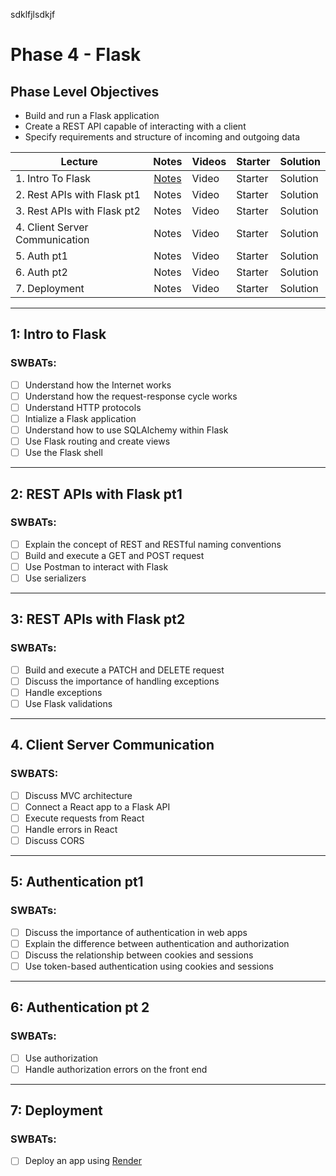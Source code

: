 sdklfjlsdkjf
# Phase 4 - Flask

## Phase Level Objectives

- Build and run a Flask application
- Create a REST API capable of interacting with a client
- Specify requirements and structure of incoming and outgoing data


| Lecture | Notes | Videos | Starter | Solution |
| ------- | :---: | ------ | ------- | -------- |
| 1. Intro To Flask | [Notes](https://docs.google.com/document/d/1w8sYq3sZDyl79ukfz2ALCFyOD6dpGVoTWfZa0V--dU0/edit?usp=sharing) | Video | Starter | Solution |
| 2. Rest APIs with Flask pt1 | Notes | Video | Starter | Solution |
| 3. Rest APIs with Flask pt2  | Notes | Video | Starter | Solution |     |
| 4. Client Server Communication  | Notes | Video | Starter | Solution |
| 5. Auth pt1  | Notes | Video | Starter | Solution |
| 6. Auth pt2  | Notes | Video | Starter | Solution |
| 7. Deployment  | Notes | Video | Starter | Solution |

***
## 1: Intro to Flask
### SWBATs:
- [ ] Understand how the Internet works
- [ ] Understand how the request-response cycle works
- [ ] Understand HTTP protocols
- [ ] Intialize a Flask application
- [ ] Understand how to use SQLAlchemy within Flask
- [ ] Use Flask routing and create views
- [ ] Use the Flask shell 

***

## 2: REST APIs with Flask pt1
### SWBATs:
- [ ] Explain the concept of REST and RESTful naming conventions
- [ ] Build and execute a GET and POST request
- [ ] Use Postman to interact with Flask
- [ ] Use serializers

***

## 3: REST APIs with Flask pt2 
### SWBATs:
- [ ] Build and execute a PATCH and DELETE request 
- [ ] Discuss the importance of handling exceptions
- [ ] Handle exceptions
- [ ] Use Flask validations

***

## 4. Client Server Communication
### SWBATS:
- [ ] Discuss MVC architecture
- [ ] Connect a React app to a Flask API
- [ ] Execute requests from React
- [ ] Handle errors in React
- [ ] Discuss CORS

***

## 5: Authentication pt1
### SWBATs:
- [ ] Discuss the importance of authentication in web apps
- [ ] Explain the difference between authentication and authorization
- [ ] Discuss the relationship between cookies and sessions
- [ ] Use token-based authentication using cookies and sessions

*** 

## 6: Authentication pt 2
### SWBATs:
- [ ] Use authorization 
- [ ] Handle authorization errors on the front end 

***

## 7: Deployment
### SWBATs:
- [ ] Deploy an app using [Render](https://render.com/)
